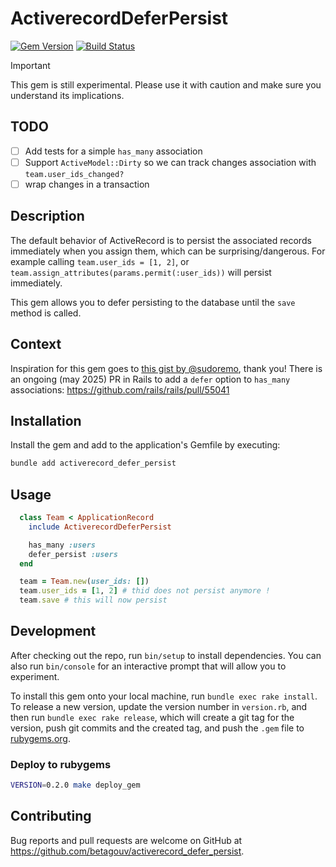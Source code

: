 # ActiverecordDeferPersist

[![Gem Version](https://badge.fury.io/rb/activerecord_defer_persist.svg)](https://badge.fury.io/rb/activerecord_defer_persist)
[![Build Status](https://github.com/betagouv/activerecord_defer_persist/actions/workflows/ci.yml/badge.svg)](https://github.com/betagouv/activerecord_defer_persist/actions)

> [!IMPORTANT]
> This gem is still experimental. Please use it with caution and make sure you understand its implications.

## TODO

- [ ] Add tests for a simple `has_many` association
- [ ] Support `ActiveModel::Dirty` so we can track changes association with `team.user_ids_changed?`
- [ ] wrap changes in a transaction

## Description

The default behavior of ActiveRecord is to persist the associated records immediately when you assign them, which can be surprising/dangerous.
For example calling `team.user_ids = [1, 2]`, or `team.assign_attributes(params.permit(:user_ids))` will persist immediately.

This gem allows you to defer persisting to the database until the `save` method is called.

## Context

Inspiration for this gem goes to [this gist by @sudoremo](https://gist.github.com/sudoremo/4204e399e547ff7e3afdd0d89a5aaf3e), thank you!
There is an ongoing (may 2025) PR in Rails to add a `defer` option to `has_many` associations: https://github.com/rails/rails/pull/55041

## Installation

Install the gem and add to the application's Gemfile by executing:

```bash
bundle add activerecord_defer_persist
```

## Usage

```ruby
  class Team < ApplicationRecord
    include ActiverecordDeferPersist

    has_many :users
    defer_persist :users
  end

  team = Team.new(user_ids: [])
  team.user_ids = [1, 2] # thid does not persist anymore !
  team.save # this will now persist
```

## Development

After checking out the repo, run `bin/setup` to install dependencies. You can also run `bin/console` for an interactive prompt that will allow you to experiment.

To install this gem onto your local machine, run `bundle exec rake install`. To release a new version, update the version number in `version.rb`, and then run `bundle exec rake release`, which will create a git tag for the version, push git commits and the created tag, and push the `.gem` file to [rubygems.org](https://rubygems.org).

### Deploy to rubygems

```sh
VERSION=0.2.0 make deploy_gem
```

## Contributing

Bug reports and pull requests are welcome on GitHub at https://github.com/betagouv/activerecord_defer_persist.
